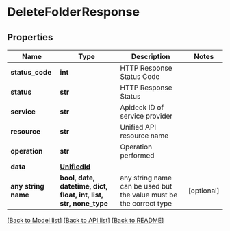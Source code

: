 # DeleteFolderResponse


## Properties
Name | Type | Description | Notes
------------ | ------------- | ------------- | -------------
**status_code** | **int** | HTTP Response Status Code | 
**status** | **str** | HTTP Response Status | 
**service** | **str** | Apideck ID of service provider | 
**resource** | **str** | Unified API resource name | 
**operation** | **str** | Operation performed | 
**data** | [**UnifiedId**](UnifiedId.md) |  | 
**any string name** | **bool, date, datetime, dict, float, int, list, str, none_type** | any string name can be used but the value must be the correct type | [optional]

[[Back to Model list]](../../README.md#documentation-for-models) [[Back to API list]](../../README.md#documentation-for-api-endpoints) [[Back to README]](../../README.md)


